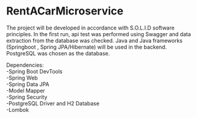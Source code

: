 # RentACarMicroservice

The project will be developed in accordance with S.O.L.I.D software principles. In the first run, api test was performed using Swagger and data extraction from the database was checked. Java and Java frameworks (Springboot , Spring JPA/Hibernate) will be used in the backend. PostgreSQL was chosen as the database.
 
Dependencies: <br>
-Spring Boot DevTools <br>
-Spring Web <br>
-Spring Data JPA <br>
-Model Mapper <br>
-Spring Security<br>
-PostgreSQL Driver and H2 Database <br>
-Lombok
